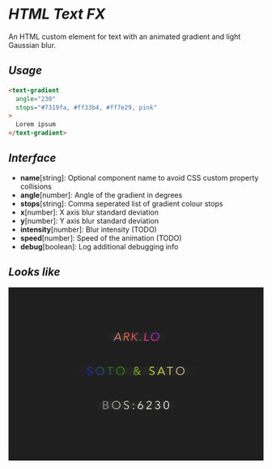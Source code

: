 # **_HTML Text FX_**

An HTML custom element for text with an animated gradient and light Gaussian blur.

## **_Usage_**

<!-- prettier-ignore -->
```html
<text-gradient
  angle="230"
  stops="#7319fa, #ff33b4, #ff7e29, pink"
>
  Lorem ipsum
</text-gradient>
```

## **_Interface_**

- **name**[string]: Optional component name to avoid CSS custom property collisions
- **angle**[number]: Angle of the gradient in degrees
- **stops**[string]: Comma seperated list of gradient colour stops
- **x**[number]: X axis blur standard deviation
- **y**[number]: Y axis blur standard deviation
- **intensity**[number]: Blur intensity (TODO)
- **speed**[number]: Speed of the animation (TODO)
- **debug**[boolean]: Log additional debugging info

## **_Looks like_**

<img src="asset/preview.gif" />

